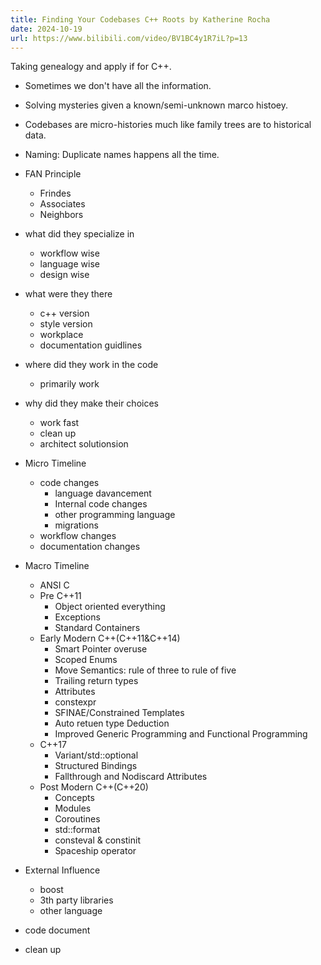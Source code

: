 ```yaml
---
title: Finding Your Codebases C++ Roots by Katherine Rocha
date: 2024-10-19
url: https://www.bilibili.com/video/BV1BC4y1R7iL?p=13
---
```


Taking genealogy and apply if for C++.

- Sometimes we don't have all the information.
- Solving mysteries given a known/semi-unknown marco histoey.
- Codebases are micro-histories much like family trees are to historical data.

- Naming: Duplicate names happens all the time.
- FAN Principle
  - Frindes
  - Associates
  - Neighbors
- what did they specialize in
  - workflow wise
  - language wise
  - design wise
- what were they there
  - c++ version
  - style version
  - workplace
  - documentation guidlines
- where did they work in the code
  - primarily work
- why did they make their choices
  - work fast
  - clean up
  - architect solutionsion
- Micro Timeline
  - code changes
    - language davancement
    - Internal code changes
    - other programming language
    - migrations
  - workflow changes
  - documentation changes
- Macro Timeline
  - ANSI C
  - Pre C++11
    - Object oriented everything
    - Exceptions
    - Standard Containers
  - Early Modern C++(C++11&C++14)
    - Smart Pointer overuse
    - Scoped Enums
    - Move Semantics: rule of three to rule of five
    - Trailing return types
    - Attributes
    - constexpr
    - SFINAE/Constrained Templates
    - Auto retuen type Deduction
    - Improved Generic Programming and Functional Programming
  - C++17
    - Variant/std::optional
    - Structured Bindings
    - Fallthrough and Nodiscard Attributes
  - Post Modern C++(C++20)
    - Concepts
    - Modules
    - Coroutines
    - std::format
    - consteval & constinit
    - Spaceship operator
- External Influence
  - boost
  - 3th party libraries
  - other language
- code document
- clean up
